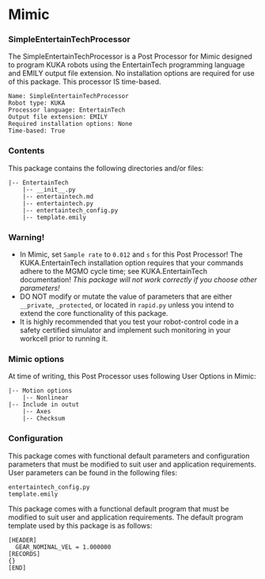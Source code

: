 # Mimic

### SimpleEntertainTechProcessor

The SimpleEntertainTechProcessor is a Post Processor for Mimic designed to program KUKA
robots using the EntertainTech programming language and EMILY output file extension. No
installation options are required for use of this package. This processor IS time-based.

```
Name: SimpleEntertainTechProcessor
Robot type: KUKA
Processor language: EntertainTech
Output file extension: EMILY
Required installation options: None
Time-based: True
```


### Contents

This package contains the following directories and/or files:

```
|-- EntertainTech
    |-- __init__.py
    |-- entertaintech.md
    |-- entertaintech.py
    |-- entertaintech_config.py
    |-- template.emily
```


### Warning!

- In Mimic, set `Sample rate` to  `0.012` and `s` for this Post Processor!
  The KUKA.EntertainTech installation option requires that your commands
  adhere to the MGMO cycle time; see KUKA.EntertainTech documentation!
  *This package will not work correctly if you choose other parameters!*
- DO NOT modify or mutate the value of parameters that are either `__private`,
  `_protected`, or located in `rapid.py` unless you intend to extend the core
  functionality of this package.
- It is highly recommended that you test your robot-control code in a safety
  certified simulator and implement such monitoring in your workcell prior to
  running it.


### Mimic options

At time of writing, this Post Processor uses following User Options in Mimic:

```
|-- Motion options
    |-- Nonlinear
|-- Include in outut
    |-- Axes
    |-- Checksum
```


### Configuration

This package comes with functional default parameters and configuration
parameters that must be modified to suit user and application requirements.
User parameters can be found in the following files:

```
entertaintech_config.py
template.emily
```

This package comes with a functional default program that must be modified to
suit user and application requirements.
The default program template used by this package is as follows:

```
[HEADER]
  GEAR_NOMINAL_VEL = 1.000000
[RECORDS]
{}
[END]
```


#

